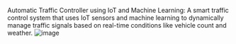 Automatic Traffic Controller using IoT and Machine Learning:
A smart traffic control system that uses IoT sensors and machine learning to dynamically manage traffic signals based on real-time conditions like vehicle count and weather.
![image](https://github.com/user-attachments/assets/11213629-3c2f-4557-9fb7-67bc00a0e638)



